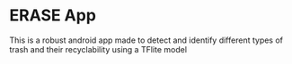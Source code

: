 # ERASE App
 
This is a robust android app made to detect and identify different types of trash and their recyclability using a TFlite model
